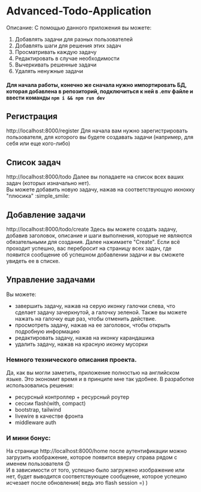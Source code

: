 # Advanced-Todo-Application
Описание: С помощью данного приложения вы можете:
1. Добавлять задачи для разных пользователей
2. Добавлять шаги для решения этих задач
3. Просматривать каждую задачу
3. Редактировать в случае необходимости
4. Вычеркивать решенные задачи
5. Удалять ненужные задачи
#### Для начала работы, конечно же сначала нужно импортировать БД, которая добавлена в репозиторий, подключиться к ней в .env файле и ввести команды ```npm i && npm run dev```

## Регистрация
http://localhost:8000/register
Для начала вам нужно зарегистрировать пользователя, для которого вы будете создавать задачи (например, для себя или еще кого-либо)
## Список задач
http://localhost:8000/todo
Далее вы попадаете на список всех ваших задач (которых изначально нет).  
Вы можете добавить новую задачу, нажав на соответствующую икнокку "плюсика" :simple_smile:  
## Добавление задачи
http://localhost:8000/todo/create
Здесь вы можете создать задачу, добавив заголовок, описание и шаги выполнения, которые не являются обязательными для создания. Далее нажимаете "Create".
Если всё проходит успешно, вас перебросит на страницу всех задач, где появится сообщение об успешном добавлении задачи и вы сможете увидеть ее в списке.
## Управление задачами
Вы можете: 
- завершить задачу, нажав на серую иконку галочки слева, что сделает задачу зачеркнутой, а галочку зеленой. Также вы можете нажать на галочку еще раз, чтобы отменить действие.
- просмотреть задачу, нажав на ее заголовок, чтобы открыть подробную информацию
- редактировать задачу, нажав на иконку карандашика
- удалить задачу, нажав на красную иконку  мусорки

### Немного технического описания проекта.
Да, как вы могли заметить, приложение полностью на английском языке.
Это экономит время и в принципе мне так удобнее.
В разработке использовались решения:
- ресурсный контроллер + ресурсный роутер
- сессии flash(with, compact)
- bootstrap, tailwind
- livewire в качестве фронта
- middleware auth

### И мини бонус: 
На странице http://localhost:8000/home после аутентификации можно загрузить изображение, которое появится вверху справа рядом с именем пользователя :blush:  
И в зависимости от того, успешно было загружено изображение или нет, будет выводится соответствующее сообщение, которое успешно исчезает после обновления( ведь это flash session =) )
